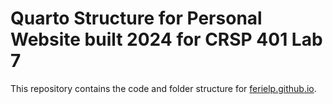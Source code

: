 # Quarto Structure for Personal Website built 2024 for CRSP 401 Lab 7

This repository contains the code and folder structure for [ferielp.](ferielp/ferielp.github.io)[github](https://ferielp.github.io/)[.io](ferielp/ferielp.github.io).

